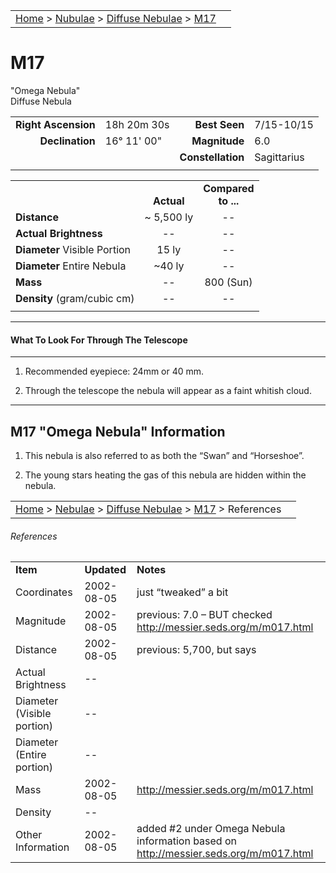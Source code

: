 |    |    |
|:---|---:|
|[Home](/notes/#object-notes) > [Nubulae](/notes/#nebulae) > [Diffuse Nebulae](!diffuse_nebulae_info) > [M17](#m17)|  |

# M17
"Omega Nebula"</br>
Diffuse Nebula

|   |   |   |   |
|--:|:--|--:|:--|
|**Right Ascension**|18h 20m 30s|**Best Seen**|7/15-10/15|
|**Declination**|16&deg; 11' 00"	|**Magnitude**|6.0|
|   |   |**Constellation**|Sagittarius|
|   |   |   |   |

|  |  |  |
|---|:--:|:--:|
|  |<br/>**Actual**|**Compared<br/>to ...**|
|**Distance**|~ 5,500 ly|--|
|**Actual Brightness**|--|--|
|**Diameter** Visible Portion|15 ly|--|
|**Diameter** Entire Nebula|~40 ly|--|
|**Mass**|--|800 (Sun)|
|**Density** (gram/cubic cm)|--|--|
|  |  |  |

---
#### What To Look For Through The Telescope
---

1.	Recommended eyepiece: 24mm or 40 mm.

2.	Through the telescope the nebula will appear as a faint whitish cloud.

---
## M17 "Omega Nebula" Information

1.	This nebula is also referred to as both the “Swan” and “Horseshoe”.

2.	The young stars heating the gas of this nebula are hidden within the nebula.

|    |    |
|:---|---:|
|[Home](/notes/#object-notes) > [Nebulae](/notes/#nebulae) > [Diffuse Nebulae](!diffuse_nebulae_info) > [M17](#m17) > References|  |

###### References
|   |   |   |
|---|---|---|
|**Item**|**Updated**|**Notes**|
|Coordinates|2002-08-05|just “tweaked” a bit|
|Magnitude|2002-08-05|previous: 7.0 – BUT checked <http://messier.seds.org/m/m017.html>|
|Distance|2002-08-05|previous: 5,700, but says|
|Actual Brightness|--|  |
|Diameter (Visible portion)|--|  |
|Diameter (Entire portion)|--|  |
|Mass|2002-08-05|<http://messier.seds.org/m/m017.html>|
|Density|--|  |
|Other Information|2002-08-05|added #2 under Omega Nebula information based on <http://messier.seds.org/m/m017.html>|
